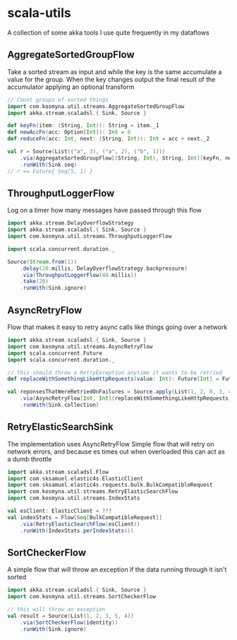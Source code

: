 # scala-utils

A collection of some akka tools I use quite frequently in my dataflows

## AggregateSortedGroupFlow
Take a sorted stream as input and while the key is the same accumulate a value for the group. When the key changes output the final result of the accumulator applying an optional transform
```scala
// Count groups of sorted things
import com.kosmyna.util.streams.AggregateSortedGroupFlow
import akka.stream.scaladsl.{ Sink, Source }

def keyFn(item: (String, Int)): String = item._1
def newAccFn(acc: Option[Int]): Int = 0
def reduceFn(acc: Int, next: (String, Int)): Int = acc + next._2

val r = Source(List(("a", 3), ("a", 2), ("b", 1)))
    .via(AggregateSortedGroupFlow[(String, Int), String, Int](keyFn, newAccFn, reduceFn))
    .runWith(Sink.seq)
// r == Future{ Seq(5, 1) }
```

## ThroughputLoggerFlow
Log on a timer how many messages have passed through this flow
```scala
import akka.stream.DelayOverflowStrategy
import akka.stream.scaladsl.{ Sink, Source }
import com.kosmyna.util.streams.ThroughputLoggerFlow

import scala.concurrent.duration._

Source(Stream.from(1))
    .delay(20.millis, DelayOverflowStrategy.backpressure)
    .via(ThroughputLoggerFlow(40.millis))
    .take(20)
    .runWith(Sink.ignore)
```

## AsyncRetryFlow
Flow that makes it easy to retry async calls like things going over a network
```scala
import akka.stream.scaladsl.{ Sink, Source }
import com.kosmyna.util.streams.AsyncRetryFlow
import scala.concurrent.Future
import scala.concurrent.duration._

// this should throw a RetryException anytime it wants to be retried
def replaceWithSomethingLikeHttpRequests(value: Int): Future[Int] = Future{ value }

val reponsesThatWereRetriedOnFailures = Source.apply(List(1, 2, 0, 3, 4))
    .via(AsyncRetryFlow[Int, Int](replaceWithSomethingLikeHttpRequests, 1.minute))
    .runWith(Sink.collection)
```

## RetryElasticSearchSink
The implementation uses AsyncRetryFlow
Simple flow that will retry on network errors, and because es times out when overloaded this can act as a dumb throttle
```scala
import akka.stream.scaladsl.Flow
import com.sksamuel.elastic4s.ElasticClient
import com.sksamuel.elastic4s.requests.bulk.BulkCompatibleRequest
import com.kosmyna.util.streams.RetryElasticSearchFlow
import com.kosmyna.util.streams.IndexStats

val esClient: ElasticClient = ???
val indexStats = Flow[Seq[BulkCompatibleRequest]]
    .via(RetryElasticSearchFlow(esClient))
    .runWith(IndexStats.perIndexStats())
```

## SortCheckerFlow
A simple flow that will throw an exception if the data running through it isn't sorted
```scala
import akka.stream.scaladsl.{ Sink, Source }
import com.kosmyna.util.streams.SortCheckerFlow

// this will throw an exception
val result = Source(List(1, 2, 3, 5, 4))
    .via(SortCheckerFlow(identity))
    .runWith(Sink.ignore)
```
